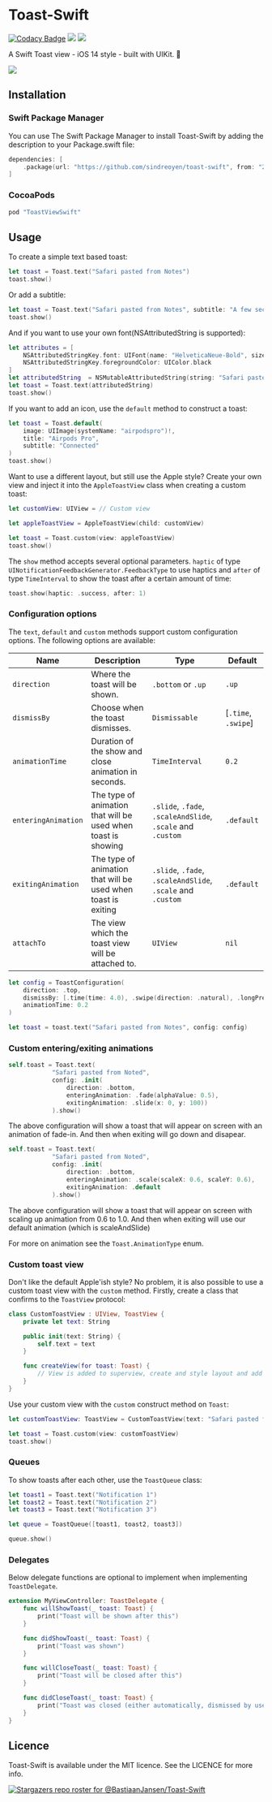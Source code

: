# Toast-Swift

[![Codacy Badge](https://app.codacy.com/project/badge/Grade/6eeb888f65db4c168435e739cb7c84e3)](https://www.codacy.com/gh/BastiaanJansen/Toast-Swift/dashboard?utm_source=github.com&amp;utm_medium=referral&amp;utm_content=BastiaanJansen/Toast-Swift&amp;utm_campaign=Badge_Grade)
![](https://img.shields.io/github/license/BastiaanJansen/Toast-Swift)
![](https://img.shields.io/github/issues/BastiaanJansen/Toast-Swift)

A Swift Toast view - iOS 14 style - built with UIKit. 🍞

<img src="Screenshots/Grid.png">

## Installation

### Swift Package Manager
You can use The Swift Package Manager to install Toast-Swift by adding the description to your Package.swift file:
```swift
dependencies: [
    .package(url: "https://github.com/sindreoyen/toast-swift", from: "2.1.3")
]
```

### CocoaPods
```swift
pod "ToastViewSwift"
```

## Usage
To create a simple text based toast:
```swift
let toast = Toast.text("Safari pasted from Notes")
toast.show()
```

Or add a subtitle:
```swift
let toast = Toast.text("Safari pasted from Notes", subtitle: "A few seconds ago")
toast.show()
```

And if you want to use your own font(NSAttributedString is supported):
```swift
let attributes = [
    NSAttributedStringKey.font: UIFont(name: "HelveticaNeue-Bold", size: 17)!, 
    NSAttributedStringKey.foregroundColor: UIColor.black
]
let attributedString  = NSMutableAttributedString(string: "Safari pasted from Notes" , attributes: attributes)
let toast = Toast.text(attributedString)
toast.show()
```

If you want to add an icon, use the `default` method to construct a toast:
```swift
let toast = Toast.default(
    image: UIImage(systemName: "airpodspro")!,
    title: "Airpods Pro",
    subtitle: "Connected"
)
toast.show()
```

Want to use a different layout, but still use the Apple style? Create your own view and inject it into the `AppleToastView` class when creating a custom toast:
```swift
let customView: UIView = // Custom view

let appleToastView = AppleToastView(child: customView)

let toast = Toast.custom(view: appleToastView)
toast.show()
```

The `show` method accepts several optional parameters. `haptic` of type `UINotificationFeedbackGenerator.FeedbackType` to use haptics and `after` of type `TimeInterval` to show the toast after a certain amount of time:
```swift
toast.show(haptic: .success, after: 1)
```

### Configuration options    
The `text`, `default` and `custom` methods support custom configuration options. The following options are available:

| Name            | Description                                                                                         | Type           | Default |
|-----------------|-----------------------------------------------------------------------------------------------------|----------------|---------|
| `direction`      | Where the toast will be shown.        | `.bottom` or `.up`        | `.up`  |
| `dismissBy`      | Choose when the toast dismisses.         | `Dismissable`         | [`.time`, `.swipe`]  |
| `animationTime` | Duration of the show and close animation in seconds.                                                | `TimeInterval` | `0.2`   |
| `enteringAnimation` | The type of animation that will be used when toast is showing                                   | `.slide`, `.fade`, `.scaleAndSlide`, `.scale` and `.custom` | `.default`|
| `exitingAnimation` | The type of animation that will be used when toast is exiting                                    | `.slide`, `.fade`, `.scaleAndSlide`, `.scale` and `.custom` | `.default`|
| `attachTo`      | The view which the toast view will be attached to.                                                  | `UIView`       | `nil`   |


```swift
let config = ToastConfiguration(
    direction: .top,
    dismissBy: [.time(time: 4.0), .swipe(direction: .natural), .longPress],
    animationTime: 0.2
)

let toast = toast.text("Safari pasted from Notes", config: config)
```

### Custom entering/exiting animations
```swift
self.toast = Toast.text(
            "Safari pasted from Noted",
            config: .init(
                direction: .bottom,
                enteringAnimation: .fade(alphaValue: 0.5),
                exitingAnimation: .slide(x: 0, y: 100))
            ).show()
```
The above configuration will show a toast that will appear on screen with an animation of fade-in. And then when exiting will go down and disapear.

```swift
self.toast = Toast.text(
            "Safari pasted from Noted",
            config: .init(
                direction: .bottom,
                enteringAnimation: .scale(scaleX: 0.6, scaleY: 0.6),
                exitingAnimation: .default
            ).show()
```
The above configuration will show a toast that will appear on screen with scaling up animation from 0.6 to 1.0. And then when exiting will use our default animation (which is scaleAndSlide)

For more on animation see the `Toast.AnimationType` enum.

### Custom toast view
Don't like the default Apple'ish style? No problem, it is also possible to use a custom toast view with the `custom` method. Firstly, create a class that confirms to the `ToastView` protocol:
```swift
class CustomToastView : UIView, ToastView {
    private let text: String

    public init(text: String) {
        self.text = text
    }

    func createView(for toast: Toast) {
        // View is added to superview, create and style layout and add constraints
    }
}
```
Use your custom view with the `custom` construct method on `Toast`:
```swift
let customToastView: ToastView = CustomToastView(text: "Safari pasted from Notes")

let toast = Toast.custom(view: customToastView)
toast.show()
```

### Queues
To show toasts after each other, use the `ToastQueue` class:

```swift
let toast1 = Toast.text("Notification 1")
let toast2 = Toast.text("Notification 2")
let toast3 = Toast.text("Notification 3")

let queue = ToastQueue([toast1, toast2, toast3])

queue.show()
```

### Delegates
Below delegate functions are optional to implement when implementing `ToastDelegate`.

```swift
extension MyViewController: ToastDelegate {
    func willShowToast(_ toast: Toast) {
        print("Toast will be shown after this")
    }

    func didShowToast(_ toast: Toast) {
        print("Toast was shown")
    }

    func willCloseToast(_ toast: Toast) {
        print("Toast will be closed after this")
    }

    func didCloseToast(_ toast: Toast) {
        print("Toast was closed (either automatically, dismissed by user or programmatically)")
    }
}
```
## Licence
Toast-Swift is available under the MIT licence. See the LICENCE for more info.

[![Stargazers repo roster for @BastiaanJansen/Toast-Swift](https://reporoster.com/stars/BastiaanJansen/Toast-Swift)](https://github.com/BastiaanJansen/Toast-Swift/stargazers)

